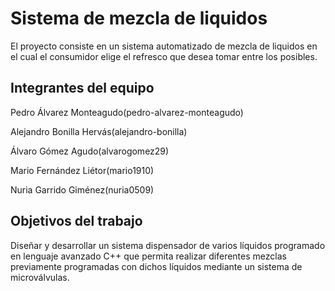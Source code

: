 # Sistema de mezcla de liquidos

El proyecto consiste en un sistema automatizado de mezcla de liquidos en el cual el consumidor elige el refresco que desea tomar entre los posibles.

## Integrantes del equipo

Pedro Álvarez Monteagudo(pedro-alvarez-monteagudo)

Alejandro Bonilla Hervás(alejandro-bonilla)

Álvaro Gómez Agudo(alvarogomez29)

Mario Fernández Liétor(mario1910)

Nuria Garrido Giménez(nuria0509)


## Objetivos del trabajo

Diseñar y desarrollar un sistema dispensador de  varios líquidos programado en lenguaje avanzado C++  que permita realizar diferentes mezclas previamente programadas con dichos líquidos mediante un sistema de microválvulas.



